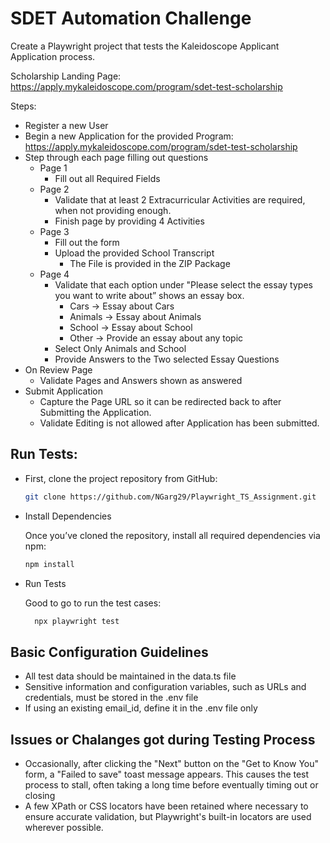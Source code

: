 # SDET Automation Challenge

Create a Playwright project that tests the Kaleidoscope Applicant Application process.

Scholarship Landing Page: <https://apply.mykaleidoscope.com/program/sdet-test-scholarship>

Steps:

- Register a new User
- Begin a new Application for the provided Program: <https://apply.mykaleidoscope.com/program/sdet-test-scholarship>
- Step through each page filling out questions
  - Page 1
    - Fill out all Required Fields
  - Page 2
    - Validate that at least 2 Extracurricular Activities are required, when not providing enough.
    - Finish page by providing 4 Activities
  - Page 3
    - Fill out the form
    - Upload the provided School Transcript
      - The File is provided in the ZIP Package
  - Page 4
    - Validate that each option under "Please select the essay types you want to write about” shows an essay box.
      - Cars → Essay about Cars
      - Animals → Essay about Animals
      - School → Essay about School
      - Other → Provide an essay about any topic
    - Select Only Animals and School
    - Provide Answers to the Two selected Essay Questions
- On Review Page
  - Validate Pages and Answers shown as answered
- Submit Application
  - Capture the Page URL so it can be redirected back to after Submitting the Application.
  - Validate Editing is not allowed after Application has been submitted.

## Run Tests:

- First, clone the project repository from GitHub:

  ```bash
  git clone https://github.com/NGarg29/Playwright_TS_Assignment.git

  ```

- Install Dependencies

  Once you’ve cloned the repository, install all required dependencies via npm:

  ```bash
  npm install

  ```

- Run Tests

  Good to go to run the test cases:

  ```bash
    npx playwright test

    ```
## Basic Configuration Guidelines

  - All test data should be maintained in the data.ts file
  - Sensitive information and configuration variables, such as URLs and credentials, must be stored in the .env file
  - If using an existing email_id, define it in the .env file only

## Issues or Chalanges got during Testing Process

  - Occasionally, after clicking the "Next" button on the "Get to Know You" form, a "Failed to save" toast message appears. This causes the test process to stall, often taking a long time before eventually timing out or closing
  - A few XPath or CSS locators have been retained where necessary to ensure accurate validation, but Playwright's built-in locators are used wherever possible.
